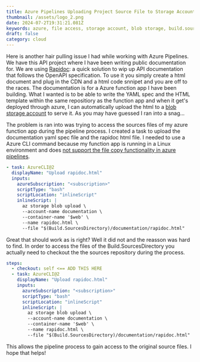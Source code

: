 ```yaml
---
title: Azure Pipelines Uploading Project Source File to Storage Account
thumbnail: /assets/logo_2.png
date: 2024-07-2T19:31:21.081Z
keywords: azure, file access, storage account, blob storage, build.sourcedirectory
draft: false
category: cloud
---
```


Here is another hair pulling issue I had while working with Azure Pipelines. We have this API project where I have been writing public documentation for. We are using [Rapidoc](https://rapidocweb.com/): a quick solution to wip up API documentation that follows the OpenAPI specification. To use it you simply create a html document and plug in the CDN and a html code snnipet and you are off to the races. The documentation is for a Azure function app I have been building. What I wanted is to be able to write the YAML spec and the HTML template within the same repositiory as the function app and when it get's deployed through azure, I can automatically upload the html to a [blob storage account](https://azure.microsoft.com/en-us/products/storage/blobs) to serve it. As you may have guessed I ran into a snag...

The problem is ran into was trying to access the sources files of my azure function app during the pipeline process. I created a task to upload the documentation yaml spec file and the rapidoc html file. I needed to use a Azure CLI command because my function app is running in a Linux environment and does [not support the file copy functionality in azure pipelines](https://zimmergren.net/azure-devops-vsts-current-operating-system-not-capable-of-running-this-task-linux/).

```yaml
- task: AzureCLI@2
  displayName: "Upload rapidoc.html"
  inputs:
    azureSubscription: "<subscription>"
    scriptType: "bash"
    scriptLocation: "inlineScript"
    inlineScript: |
      az storage blob upload \
      --account-name documentation \
      --container-name '$web' \
      --name rapidoc.html \
      --file "$(Build.SourcesDirectory)/documentation/rapidoc.html"
```

Great that should work as is right? Well it did not and the reasson was hard to find. In order to access the files of the Build.SourcesDirectory you actually need to checkout the the sources repository during the process.

```yaml
steps:
  - checkout: self <== ADD THIS HERE
  - task: AzureCLI@2
    displayName: "Upload rapidoc.html"
    inputs:
      azureSubscription: "<subscription>"
      scriptType: "bash"
      scriptLocation: "inlineScript"
      inlineScript: |
        az storage blob upload \
        --account-name documentation \
        --container-name '$web' \
        --name rapidoc.html \
        --file "$(Build.SourcesDirectory)/documentation/rapidoc.html"
```

This allows the pipeline process to gain access to the original source files. I hope that helps!

